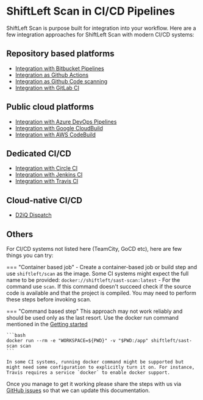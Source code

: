 # ShiftLeft Scan in CI/CD Pipelines

ShiftLeft Scan is purpose built for integration into your workflow. Here are a few integration approaches for ShiftLeft Scan with modern CI/CD systems:

## Repository based platforms

- [Integration with Bitbucket Pipelines](bitbucket.md)
- [Integration as Github Actions](github-actions.md)
- [Integration as Github Code scanning](code-scan.md)
- [Integration with GitLab CI](gitlab.md)

## Public cloud platforms

- [Integration with Azure DevOps Pipelines](azure-devops-pipeline.md)
- [Integration with Google CloudBuild](google-cloudbuild.md)
- [Integration with AWS CodeBuild](aws-codebuild.md)

## Dedicated CI/CD

- [Integration with Circle CI](circleci.md)
- [Integration with Jenkins CI](jenkins.md)
- [Integration with Travis CI](travis.md)

## Cloud-native CI/CD

- [D2iQ Dispatch](dispatch.md)

## Others

For CI/CD systems not listed here (TeamCity, GoCD etc), here are few things you can try:

=== "Container based job"
    - Create a container-based job or build step and use `shiftleft/scan` as the image. Some CI systems might expect the full name to be provided: `docker://shiftleft/sast-scan:latest`
    - For the command use `scan`. If this command doesn't succeed check if the source code is available and that the project is compiled. You may need to perform these steps before invoking scan.

=== "Command based step"
    This approach may not work reliably and should be used only as the last resort. Use the docker run command mentioned in the [Getting started](../getting-started/README.md)

    ```bash
    docker run --rm -e "WORKSPACE=${PWD}" -v "$PWD:/app" shiftleft/sast-scan scan
    ```

    In some CI systems, running docker command might be supported but might need some configuration to explicitly turn it on. For instance, Travis requires a service `docker` to enable docker support.

Once you manage to get it working please share the steps with us via [GitHub issues](https://github.com/ShiftLeftSecurity/scan-docs/issues) so that we can update this documentation.
